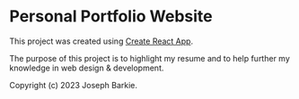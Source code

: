 # Personal Portfolio Website

This project was created using [Create React App](https://github.com/facebook/create-react-app).

The purpose of this project is to highlight my resume and to help further my knowledge in web design & development.

Copyright (c) 2023 Joseph Barkie.